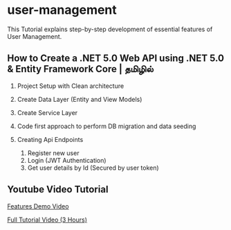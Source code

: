 # user-management

This Tutorial explains step-by-step development of essential features of User Management.

## How to Create a .NET 5.0 Web API using .NET 5.0 & Entity Framework Core | தமிழில்

1. Project Setup with Clean architecture 
2. Create Data Layer (Entity and View Models)
3. Create Service Layer
4. Code first approach to perform DB migration and data seeding
5. Creating Api Endpoints
     
    1) Register new user
    2) Login (JWT Authentication)
    3) Get user details by Id (Secured by user token)
    
## Youtube Video Tutorial

[Features Demo Video](https://www.youtube.com/watch?v=qbKYPIZ0J2o)

[Full Tutorial Video (3 Hours)](https://www.youtube.com/watch?v=gJHig9t-6PA)

